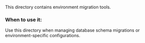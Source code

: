 This directory contains environment migration tools.

### When to use it:
Use this directory when managing database schema migrations or environment-specific configurations.